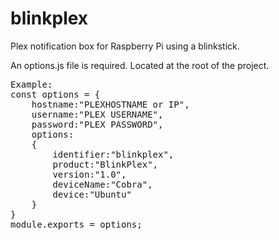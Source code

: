 # blinkplex
Plex notification box for Raspberry Pi using a blinkstick.

An options.js file is required. Located at the root of the project.
<pre>
Example:
const options = {
    hostname:"PLEXHOSTNAME or IP",
    username:"PLEX USERNAME",
    password:"PLEX PASSWORD",
    options:
    {
        identifier:"blinkplex",
        product:"BlinkPlex",
        version:"1.0",
        deviceName:"Cobra",
        device:"Ubuntu"
    }
}
module.exports = options;
</pre>
